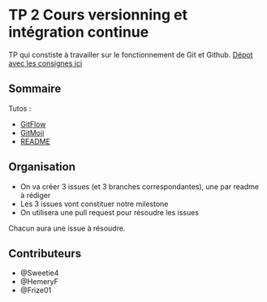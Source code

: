  # TP 2 Cours versionning et intégration continue

TP qui constiste à travailler sur le fonctionnement de Git et Github. [Dépot avec les consignes ici](https://github.com/kevinniel/MDS-B3-2425-GIT)

## Sommaire
 Tutos : 
* [GitFlow]()
* [GitMoji]()
* [README](/tuto%20readme.md)

## Organisation

 - On va créer 3 issues (et 3 branches correspondantes), une par readme à rédiger
 - Les 3 issues vont constituer notre milestone
 - On utilisera une pull request pour résoudre les issues

 Chacun aura une issue à résoudre.

## Contributeurs

 - @Sweetie4
 - @HemeryF
 - @Frize01
